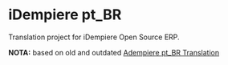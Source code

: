 # iDempiere pt_BR #

Translation project for iDempiere Open Source ERP.


**NOTA:** based on old and outdated [Adempiere pt_BR Translation](https://github.com/adempiere/adempiere/tree/master/data/pt_BR)